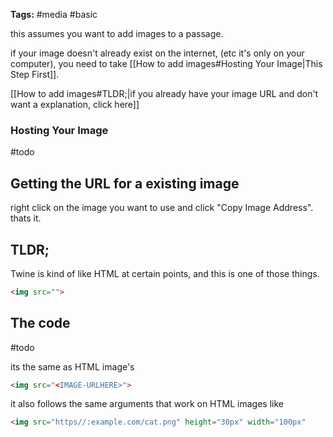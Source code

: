 
**Tags:** #media #basic

this assumes you want to add images to a passage. 


if your image doesn't already exist on the internet, (etc it's only on your computer), you need to take [[How to add images#Hosting Your Image|This Step First]]. 

[[How to add images#TLDR;|if you already have your image URL and don't want a explanation, click here]]

### Hosting Your Image

#todo 



## Getting the URL for a existing image

right click on the image you want to use and click "Copy Image Address". thats it. 





## TLDR;

Twine is kind of like HTML at certain points, and this is one of those things. 

```html
<img src="">
```



## The code

#todo 

its the same as HTML image's  

```html
<img src="<IMAGE-URLHERE>">
```

it also follows the same arguments that work on HTML images like

```html
<img src="https//:example.com/cat.png" height="30px" width="100px"
```

